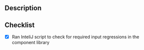 ## Description
<!-- Describe your changes here -->

## Checklist
- [x] Ran InteliJ script to check for required input regressions in the component library

